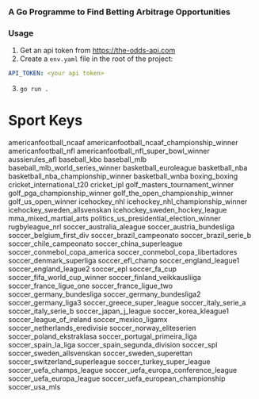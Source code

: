 ### A Go Programme to Find Betting Arbitrage Opportunities

### Usage
1. Get an api token from https://the-odds-api.com
2. Create a `env.yaml` file in the root of the project:
```yaml
API_TOKEN: <your api token>
```
3. `go run .`

# Sport Keys
americanfootball_ncaaf americanfootball_ncaaf_championship_winner americanfootball_nfl americanfootball_nfl_super_bowl_winner aussierules_afl baseball_kbo baseball_mlb baseball_mlb_world_series_winner basketball_euroleague basketball_nba basketball_nba_championship_winner basketball_wnba boxing_boxing cricket_international_t20 cricket_ipl golf_masters_tournament_winner golf_pga_championship_winner golf_the_open_championship_winner golf_us_open_winner icehockey_nhl icehockey_nhl_championship_winner icehockey_sweden_allsvenskan icehockey_sweden_hockey_league mma_mixed_martial_arts politics_us_presidential_election_winner rugbyleague_nrl soccer_australia_aleague soccer_austria_bundesliga soccer_belgium_first_div soccer_brazil_campeonato soccer_brazil_serie_b soccer_chile_campeonato soccer_china_superleague soccer_conmebol_copa_america soccer_conmebol_copa_libertadores soccer_denmark_superliga soccer_efl_champ soccer_england_league1 soccer_england_league2 soccer_epl soccer_fa_cup soccer_fifa_world_cup_winner soccer_finland_veikkausliiga soccer_france_ligue_one soccer_france_ligue_two soccer_germany_bundesliga soccer_germany_bundesliga2 soccer_germany_liga3 soccer_greece_super_league soccer_italy_serie_a soccer_italy_serie_b soccer_japan_j_league soccer_korea_kleague1 soccer_league_of_ireland soccer_mexico_ligamx soccer_netherlands_eredivisie soccer_norway_eliteserien soccer_poland_ekstraklasa soccer_portugal_primeira_liga soccer_spain_la_liga soccer_spain_segunda_division soccer_spl soccer_sweden_allsvenskan soccer_sweden_superettan soccer_switzerland_superleague soccer_turkey_super_league soccer_uefa_champs_league soccer_uefa_europa_conference_league soccer_uefa_europa_league soccer_uefa_european_championship soccer_usa_mls